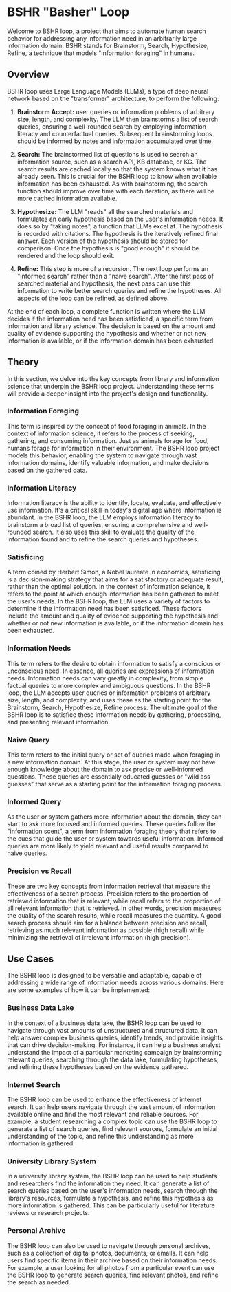 # BSHR "Basher" Loop

Welcome to BSHR loop, a project that aims to automate human search behavior for addressing any information need in an arbitrarily large information domain. BSHR stands for Brainstorm, Search, Hypothesize, Refine, a technique that models "information foraging" in humans.

## Overview

BSHR loop uses Large Language Models (LLMs), a type of deep neural network based on the "transformer" architecture, to perform the following:

1. **Brainstorm Accept:** user queries or information problems of arbitrary size, length, and complexity. The LLM then brainstorms a list of search queries, ensuring a well-rounded search by employing information literacy and counterfactual queries. Subsequent brainstorming loops should be informed by notes and information accumulated over time.

2. **Search:** The brainstormed list of questions is used to search an information source, such as a search API, KB database, or KG. The search results are cached locally so that the system knows what it has already seen. This is crucial for the BSHR loop to know when available information has been exhausted. As with brainstorming, the search function should improve over time with each iteration, as there will be more cached information available. 

3. **Hypothesize:** The LLM "reads" all the searched materials and formulates an early hypothesis based on the user's information needs. It does so by "taking notes", a function that LLMs excel at. The hypothesis is recorded with citations. The hypothesis is the iteratively refined final answer. Each version of the hypothesis should be stored for comparison. Once the hypothesis is "good enough" it should be rendered and the loop should exit. 

4. **Refine:** This step is more of a recursion. The next loop performs an "informed search" rather than a "naive search". After the first pass of searched material and hypothesis, the next pass can use this information to write better search queries and refine the hypotheses. All aspects of the loop can be refined, as defined above. 

At the end of each loop, a complete function is written where the LLM decides if the information need has been satisficed, a specific term from information and library science. The decision is based on the amount and quality of evidence supporting the hypothesis and whether or not new information is available, or if the information domain has been exhausted.

## Theory

In this section, we delve into the key concepts from library and information science that underpin the BSHR loop project. Understanding these terms will provide a deeper insight into the project's design and functionality.

### Information Foraging

This term is inspired by the concept of food foraging in animals. In the context of information science, it refers to the process of seeking, gathering, and consuming information. Just as animals forage for food, humans forage for information in their environment. The BSHR loop project models this behavior, enabling the system to navigate through vast information domains, identify valuable information, and make decisions based on the gathered data.

### Information Literacy 
Information literacy is the ability to identify, locate, evaluate, and effectively use information. It's a critical skill in today's digital age where information is abundant. In the BSHR loop, the LLM employs information literacy to brainstorm a broad list of queries, ensuring a comprehensive and well-rounded search. It also uses this skill to evaluate the quality of the information found and to refine the search queries and hypotheses.

### Satisficing 
A term coined by Herbert Simon, a Nobel laureate in economics, satisficing is a decision-making strategy that aims for a satisfactory or adequate result, rather than the optimal solution. In the context of information science, it refers to the point at which enough information has been gathered to meet the user's needs. In the BSHR loop, the LLM uses a variety of factors to determine if the information need has been satisficed. These factors include the amount and quality of evidence supporting the hypothesis and whether or not new information is available, or if the information domain has been exhausted.

### Information Needs 
This term refers to the desire to obtain information to satisfy a conscious or unconscious need. In essence, all queries are expressions of information needs. Information needs can vary greatly in complexity, from simple factual queries to more complex and ambiguous questions. In the BSHR loop, the LLM accepts user queries or information problems of arbitrary size, length, and complexity, and uses these as the starting point for the Brainstorm, Search, Hypothesize, Refine process. The ultimate goal of the BSHR loop is to satisfice these information needs by gathering, processing, and presenting relevant information.

### Naive Query 
This term refers to the initial query or set of queries made when foraging in a new information domain. At this stage, the user or system may not have enough knowledge about the domain to ask precise or well-informed questions. These queries are essentially educated guesses or "wild ass guesses" that serve as a starting point for the information foraging process.

### Informed Query 
As the user or system gathers more information about the domain, they can start to ask more focused and informed queries. These queries follow the "information scent", a term from information foraging theory that refers to the cues that guide the user or system towards useful information. Informed queries are more likely to yield relevant and useful results compared to naive queries.

### Precision vs Recall 
These are two key concepts from information retrieval that measure the effectiveness of a search process. Precision refers to the proportion of retrieved information that is relevant, while recall refers to the proportion of all relevant information that is retrieved. In other words, precision measures the quality of the search results, while recall measures the quantity. A good search process should aim for a balance between precision and recall, retrieving as much relevant information as possible (high recall) while minimizing the retrieval of irrelevant information (high precision).

## Use Cases

The BSHR loop is designed to be versatile and adaptable, capable of addressing a wide range of information needs across various domains. Here are some examples of how it can be implemented:

### Business Data Lake 
In the context of a business data lake, the BSHR loop can be used to navigate through vast amounts of unstructured and structured data. It can help answer complex business queries, identify trends, and provide insights that can drive decision-making. For instance, it can help a business analyst understand the impact of a particular marketing campaign by brainstorming relevant queries, searching through the data lake, formulating hypotheses, and refining these hypotheses based on the evidence gathered.

### Internet Search 
The BSHR loop can be used to enhance the effectiveness of internet search. It can help users navigate through the vast amount of information available online and find the most relevant and reliable sources. For example, a student researching a complex topic can use the BSHR loop to generate a list of search queries, find relevant sources, formulate an initial understanding of the topic, and refine this understanding as more information is gathered.

### University Library System 
In a university library system, the BSHR loop can be used to help students and researchers find the information they need. It can generate a list of search queries based on the user's information needs, search through the library's resources, formulate a hypothesis, and refine this hypothesis as more information is gathered. This can be particularly useful for literature reviews or research projects.

### Personal Archive 
The BSHR loop can also be used to navigate through personal archives, such as a collection of digital photos, documents, or emails. It can help users find specific items in their archive based on their information needs. For example, a user looking for all photos from a particular event can use the BSHR loop to generate search queries, find relevant photos, and refine the search as needed.